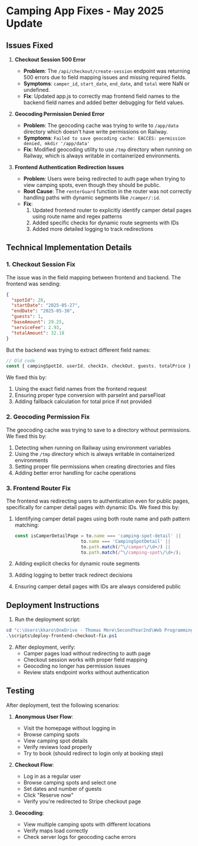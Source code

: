 # Camping App Fixes - May 2025 Update

## Issues Fixed

1. **Checkout Session 500 Error**
   - **Problem**: The `/api/checkout/create-session` endpoint was returning 500 errors due to field mapping issues and missing required fields.
   - **Symptoms**: `camper_id`, `start_date`, `end_date`, and `total` were NaN or undefined.
   - **Fix**: Updated app.js to correctly map frontend field names to the backend field names and added better debugging for field values.

2. **Geocoding Permission Denied Error**
   - **Problem**: The geocoding cache was trying to write to `/app/data` directory which doesn't have write permissions on Railway.
   - **Symptoms**: `Failed to save geocoding cache: EACCES: permission denied, mkdir '/app/data'`
   - **Fix**: Modified geocoding utility to use `/tmp` directory when running on Railway, which is always writable in containerized environments.

3. **Frontend Authentication Redirection Issues**
   - **Problem**: Users were being redirected to auth page when trying to view camping spots, even though they should be public.
   - **Root Cause**: The `renterGuard` function in the router was not correctly handling paths with dynamic segments like `/camper/:id`.
   - **Fix**: 
     1. Updated frontend router to explicitly identify camper detail pages using route name and regex patterns
     2. Added specific checks for dynamic route segments with IDs
     3. Added more detailed logging to track redirections

## Technical Implementation Details

### 1. Checkout Session Fix

The issue was in the field mapping between frontend and backend. The frontend was sending:

```json
{
  "spotId": 28,
  "startDate": "2025-05-27",
  "endDate": "2025-05-30",
  "guests": 1,
  "baseAmount": 29.25,
  "serviceFee": 2.93,
  "totalAmount": 32.18
}
```

But the backend was trying to extract different field names:

```javascript
// Old code
const { campingSpotId, userId, checkIn, checkOut, guests, totalPrice } = req.body;
```

We fixed this by:
1. Using the exact field names from the frontend request
2. Ensuring proper type conversion with parseInt and parseFloat
3. Adding fallback calculation for total price if not provided

### 2. Geocoding Permission Fix

The geocoding cache was trying to save to a directory without permissions. We fixed this by:

1. Detecting when running on Railway using environment variables
2. Using the `/tmp` directory which is always writable in containerized environments
3. Setting proper file permissions when creating directories and files
4. Adding better error handling for cache operations

### 3. Frontend Router Fix

The frontend was redirecting users to authentication even for public pages, specifically for camper detail pages with dynamic IDs. We fixed this by:

1. Identifying camper detail pages using both route name and path pattern matching:
   ```javascript
   const isCamperDetailPage = to.name === 'camping-spot-detail' || 
                            to.name === 'CampingSpotDetail' ||
                            to.path.match(/^\/camper\/\d+/) || 
                            to.path.match(/^\/camping-spot\/\d+/);
   ```

2. Adding explicit checks for dynamic route segments
3. Adding logging to better track redirect decisions
4. Ensuring camper detail pages with IDs are always considered public

## Deployment Instructions

1. Run the deployment script:

```powershell
cd "c:\Users\kkaro\OneDrive - Thomas More\SecondYear2nd\Web Programming\airbnb_for_camping\airbnb_backend"
.\scripts\deploy-frontend-checkout-fix.ps1
```

2. After deployment, verify:
   - Camper pages load without redirecting to auth page
   - Checkout session works with proper field mapping
   - Geocoding no longer has permission issues
   - Review stats endpoint works without authentication

## Testing

After deployment, test the following scenarios:

1. **Anonymous User Flow**:
   - Visit the homepage without logging in
   - Browse camping spots
   - View camping spot details
   - Verify reviews load properly
   - Try to book (should redirect to login only at booking step)

2. **Checkout Flow**:
   - Log in as a regular user
   - Browse camping spots and select one
   - Set dates and number of guests
   - Click "Reserve now"
   - Verify you're redirected to Stripe checkout page

3. **Geocoding**:
   - View multiple camping spots with different locations
   - Verify maps load correctly
   - Check server logs for geocoding cache errors
